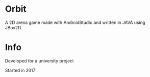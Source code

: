 # Orbit

A 2D arena game made with AndroidStudio and written in JAVA using JBox2D.

# Info

Developed for a university project

Started in 2017
